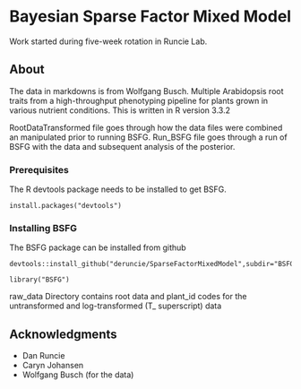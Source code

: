 # Bayesian Sparse Factor Mixed Model

Work started during five-week rotation in Runcie Lab. 

## About

The data in markdowns is from Wolfgang Busch. Multiple Arabidopsis root traits from a 
high-throughput phenotyping pipeline for plants grown in various nutrient conditions.
This is written in R version 3.3.2

RootDataTransformed file goes through how the data files were combined an manipulated
prior to running BSFG.
Run_BSFG file goes through a run of BSFG with the data and subsequent analysis of the posterior.

### Prerequisites
The R devtools package needs to be installed to get BSFG.

``` {r prereq}
install.packages("devtools")

```
### Installing BSFG

The BSFG package can be installed from github

```{r install}
devtools::install_github("deruncie/SparseFactorMixedModel",subdir="BSFG",ref="one_general_model")

library("BSFG")
```

raw_data Directory contains root data and plant_id codes for the untransformed and log-transformed (T_ superscript) data



## Acknowledgments

* Dan Runcie
* Caryn Johansen
* Wolfgang Busch (for the data)


